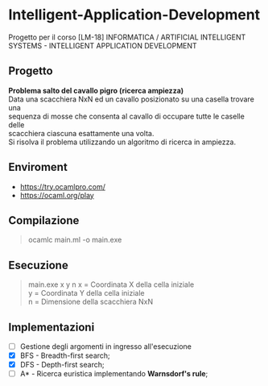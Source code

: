 # Intelligent-Application-Development
Progetto per il corso [LM-18] INFORMATICA / ARTIFICIAL INTELLIGENT SYSTEMS - INTELLIGENT APPLICATION DEVELOPMENT

## Progetto

**Problema salto del cavallo pigro (ricerca ampiezza)**  
Data una scacchiera NxN ed un cavallo posizionato su una casella trovare una  
sequenza di mosse che consenta al cavallo di occupare tutte le caselle delle  
scacchiera ciascuna esattamente una volta.  
Si risolva il problema utilizzando un algoritmo di ricerca in ampiezza.

## Enviroment
- https://try.ocamlpro.com/
- https://ocaml.org/play
  
## Compilazione
> ocamlc main.ml -o main.exe

## Esecuzione
> main.exe x y n 
x = Coordinata X della cella iniziale  
y = Coordinata Y della cella iniziale  
n = Dimensione della scacchiera NxN

## Implementazioni
- [ ] Gestione degli argomenti in ingresso all'esecuzione
- [x] BFS - Breadth-first search;
- [x] DFS - Depth-first search;
- [ ] A*  - Ricerca euristica implementando **Warnsdorf's rule**;
